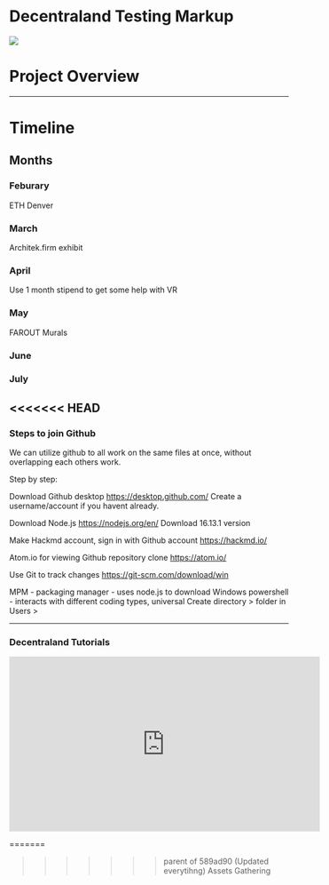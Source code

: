 # Decentraland Testing Markup

[![](https://i.imgur.com/wcfRTXz.png)](https://google.com)

# Project Overview
---






# Timeline
## Months

### Feburary
ETH Denver

### March
Architek.firm exhibit

### April

Use 1 month stipend to get some help with VR

### May
FAROUT Murals

### June

### July

<<<<<<< HEAD
---

### Steps to join Github
We can utilize github to all work on the same files at once, without overlapping each others work.

Step by step:

Download Github desktop
https://desktop.github.com/
Create a username/account if you havent already.


Download Node.js
https://nodejs.org/en/
Download 16.13.1 version

Make Hackmd account, sign in with Github account
https://hackmd.io/

Atom.io for viewing Github repository clone
https://atom.io/

Use Git to track changes
https://git-scm.com/download/win

MPM - packaging manager - uses node.js to download
Windows powershell - interacts with different coding types, universal
	Create directory > folder in Users > 

---

### Decentraland Tutorials
<iframe width="560" height="315" src="https://www.youtube.com/embed/tAfqnNa4DRA" title="YouTube video player" frameborder="0" allow="accelerometer; autoplay; clipboard-write; encrypted-media; gyroscope; picture-in-picture" allowfullscreen></iframe>


=======
>>>>>>> parent of 589ad90 (Updated everytihng)
Assets Gathering

